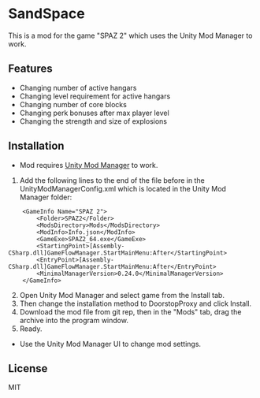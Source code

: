 # SandSpace
This is a mod for the game "SPAZ 2" which uses the Unity Mod Manager to work.

## Features
- Changing number of active hangars
- Changing level requirement for active hangars
- Changing number of core blocks
- Changing perk bonuses after max player level
- Changing the strength and size of explosions

## Installation
- Mod requires [Unity Mod Manager](https://www.nexusmods.com/site/mods/21) to work.

1. Add the following lines to the end of the file before </Config> in the UnityModManagerConfig.xml which is located in the Unity Mod Manager folder:
```
	<GameInfo Name="SPAZ 2">
		<Folder>SPAZ2</Folder>
		<ModsDirectory>Mods</ModsDirectory>
		<ModInfo>Info.json</ModInfo>
		<GameExe>SPAZ2_64.exe</GameExe>
		<StartingPoint>[Assembly-CSharp.dll]GameFlowManager.StartMainMenu:After</StartingPoint>
		<EntryPoint>[Assembly-CSharp.dll]GameFlowManager.StartMainMenu:After</EntryPoint>
		<MinimalManagerVersion>0.24.0</MinimalManagerVersion>
	</GameInfo>
```
2. Open Unity Mod Manager and select game from the Install tab.
3. Then change the installation method to DoorstopProxy and click Install.
4. Download the mod file from git rep, then in the "Mods" tab, drag the archive into the program window.
5. Ready.

- Use the Unity Mod Manager UI to change mod settings.

## License

MIT